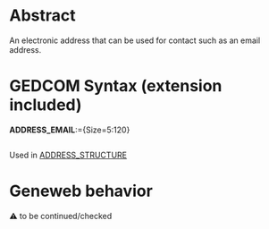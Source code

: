 ﻿# Abstract
An electronic address that can be used for contact such as an email address.


# GEDCOM Syntax (extension included)

**ADDRESS_EMAIL**:={Size=5:120}
<pre>
</pre>
Used in <a href=Ged.ADDRESS_STRUCTURE.md>ADDRESS_STRUCTURE</a><br />

# Geneweb behavior


:warning: to be continued/checked

